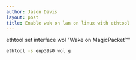 ```yaml
---
author: Jason Davis
layout: post
title: Enable wak on lan on linux with ethtool
---
```


ethtool set interface wol "Wake on MagicPacket™"
```bash
ethtool -s enp39s0 wol g
```
